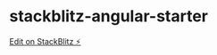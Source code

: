 # stackblitz-angular-starter

[Edit on StackBlitz ⚡️](https://stackblitz.com/edit/stackblitz-starters-zqgmxm)